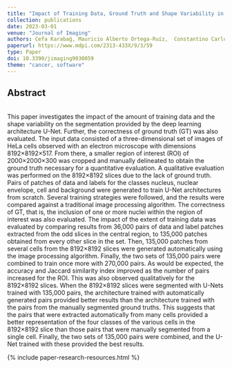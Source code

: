 ```yaml
---
title: "Impact of Training Data, Ground Truth and Shape Variability in the Deep Learning-Based Semantic Segmentation of HeLa Cells Observed with Electron Microscopy "
collection: publications
date: 2023-03-01
venue: "Journal of Imaging"
authors: Cefa Karabağ, Mauricio Alberto Ortega-Ruíz,  Constantino Carlos Reyes-Aldasoro"
paperurl: https://www.mdpi.com/2313-433X/9/3/59
type: Paper
doi: 10.3390/jimaging9030059
theme: "cancer, software"
---
```

<h2> Abstract </h2>   <br>  
This paper investigates the impact of the amount of training data and the shape variability on the segmentation provided by the deep learning architecture U-Net. Further, the correctness of ground truth (GT) was also evaluated. The input data consisted of a three-dimensional set of images of HeLa cells observed with an electron microscope with dimensions 8192×8192×517. From there, a smaller region of interest (ROI) of 2000×2000×300 was cropped and manually delineated to obtain the ground truth necessary for a quantitative evaluation. A qualitative evaluation was performed on the 8192×8192 slices due to the lack of ground truth. Pairs of patches of data and labels for the classes nucleus, nuclear envelope, cell and background were generated to train U-Net architectures from scratch. Several training strategies were followed, and the results were compared against a traditional image processing algorithm. The correctness of GT, that is, the inclusion of one or more nuclei within the region of interest was also evaluated. The impact of the extent of training data was evaluated by comparing results from 36,000 pairs of data and label patches extracted from the odd slices in the central region, to 135,000 patches obtained from every other slice in the set. Then, 135,000 patches from several cells from the 8192×8192 slices were generated automatically using the image processing algorithm. Finally, the two sets of 135,000 pairs were combined to train once more with 270,000 pairs. As would be expected, the accuracy and Jaccard similarity index improved as the number of pairs increased for the ROI. This was also observed qualitatively for the 8192×8192 slices. When the 8192×8192 slices were segmented with U-Nets trained with 135,000 pairs, the architecture trained with automatically generated pairs provided better results than the architecture trained with the pairs from the manually segmented ground truths. This suggests that the pairs that were extracted automatically from many cells provided a better representation of the four classes of the various cells in the 8192×8192 slice than those pairs that were manually segmented from a single cell. Finally, the two sets of 135,000 pairs were combined, and the U-Net trained with these provided the best results.

{% include paper-research-resources.html %}
